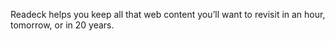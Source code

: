 Readeck helps you keep all that web content you’ll want to revisit in an hour, tomorrow, or in 20 years.